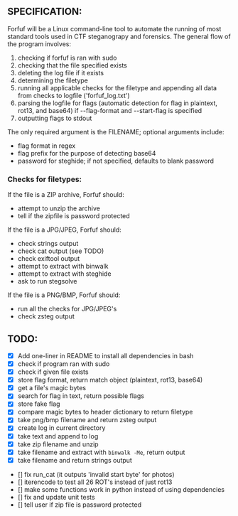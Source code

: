 ## SPECIFICATION:
Forfuf will be a Linux command-line tool to automate the running of 
most standard tools used in CTF steganograpy and forensics. The general
flow of the program involves:

1. checking if forfuf is ran with sudo
2. checking that the file specified exists
3. deleting the log file if it exists
4. determining the filetype
5. running all applicable checks for the filetype and appending all data
    from checks to logfile ('forfuf_log.txt')
6. parsing the logfile for flags (automatic detection for flag in plaintext,
    rot13, and base64) if --flag-format and --start-flag is specified
7. outputting flags to stdout

The only required argument is the FILENAME; optional arguments include:

- flag format in regex
- flag prefix for the purpose of detecting base64
- password for steghide; if not specified, defaults to blank password

### Checks for filetypes:

If the file is a ZIP archive, Forfuf should:
- attempt to unzip the archive
- tell if the zipfile is password protected

If the file is a JPG/JPEG, Forfuf should:
- check strings output
- check cat output (see TODO)
- check exiftool output
- attempt to extract with binwalk
- attempt to extract with steghide
- ask to run stegsolve

If the file is a PNG/BMP, Forfuf should:
- run all the checks for JPG/JPEG's
- check zsteg output


## TODO:
- [x] Add one-liner in README to install all dependencies in bash
- [x] check if program ran with sudo
- [x] check if given file exists
- [x] store flag format, return match object (plaintext, rot13, base64)
- [x] get a file's magic bytes
- [x] search for flag in text, return possible flags
- [x] store fake flag
- [x] compare magic bytes to header dictionary to return filetype
- [x] take png/bmp filename and return zsteg output
- [x] create log in current directory
- [x] take text and append to log
- [x] take zip filename and unzip
- [x] take filename and extract with `binwalk -Me`, return output
- [x] take filename and return strings output
- [] fix run_cat (it outputs 'invalid start byte' for photos)
- [] iterencode to test all 26 ROT's instead of just rot13
- [] make some functions work in python instead of using dependencies
- [] fix and update unit tests
- [] tell user if zip file is password protected